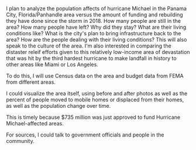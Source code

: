 I plan to analyze the population affects of hurricane Michael in the Panama City, Florida/Panhandle area versus the amount of funding and rebuilding they have done since the storm in 2018. How many people are still in the area? How many people have left? Why did they stay? What are their living conditions like? What is the city's plan to bring infrastructure back to the area? How are the people dealing with their living conditions? This will also speak to the culture of the area. I'm also interested in comparing the distaster releif efforts given to this relatively low-income area of devastation that was hit by the third hardest hurricane to make landfall in history to other areas like Miami or Los Angeles.

To do this, I will use Census data on the area and budget data from FEMA from different areas.

I could visualize the area itself, using before and after photos as well as the percent of people moved to mobile homes or displaced from their homes, as well as the population change over time.

This is timely because $735 million was just approved to fund Hurricane Michael-affected areas.

For sources, I could talk to government officials and people in the community. 

